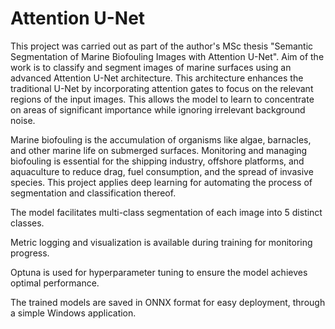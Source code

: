 # Attention U-Net
This project was carried out as part of the author's MSc thesis "Semantic Segmentation of Marine Biofouling Images with Attention U-Net". Aim of the work is to classify and segment images of marine surfaces using an advanced Attention U-Net architecture. This architecture enhances the traditional U-Net by incorporating attention gates to focus on the relevant regions of the input images. This allows the model to learn to concentrate on areas of significant importance while ignoring irrelevant background noise.

Marine biofouling is the accumulation of organisms like algae, barnacles, and other marine life on submerged surfaces. Monitoring and managing biofouling is essential for the shipping industry, offshore platforms, and aquaculture to reduce drag, fuel consumption, and the spread of invasive species. This project applies deep learning for automating the process of segmentation and classification thereof.

The model facilitates multi-class segmentation of each image into 5 distinct classes.

Metric logging and visualization is available during training for monitoring progress.

Optuna is used for hyperparameter tuning to ensure the model achieves optimal performance.

The trained models are saved in ONNX format for easy deployment, through a simple Windows application.
